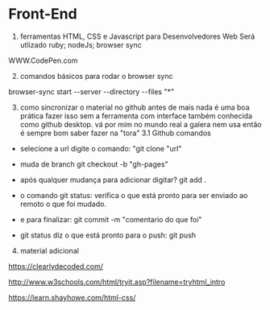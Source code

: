 # Front-End
1. ferramentas
HTML, CSS e Javascript para Desenvolvedores Web
Será utlizado ruby;
nodeJs;
browser sync

WWW.CodePen.com

2. comandos básicos para rodar o browser sync

browser-sync start --server --directory --files "*"

3. como sincronizar o material no github
 antes de mais nada é uma boa prática fazer isso sem a ferramenta com interface
 também conhecida como github desktop. vá por mim no mundo real a galera nem usa então
 é sempre bom saber fazer na "tora"
 3.1 Github comandos
 - selecione a url digite o comando: "git clone "url"


 - muda de branch git checkout -b "gh-pages"

 - após qualquer mudança para adicionar digitar? git add .

 -  o comando git status: verifica o que está pronto para ser enviado ao remoto o que foi mudado.

 - e para finalizar: git commit -m "comentario do que foi"

 - git status diz o que está pronto para o push: git push



4. material adicional

https://clearlydecoded.com/

http://www.w3schools.com/html/tryit.asp?filename=tryhtml_intro

https://learn.shayhowe.com/html-css/
